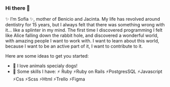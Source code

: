 ### Hi there 👋

✨ I’m Sofía ✨, mother of Benicio and Jacinta. My life has revolved around dentistry for 15 years, but I always felt that there was something wrong with it… like a splinter in my mind. The first time I discovered programming I felt like Alice falling down the rabbit hole, and discovered a wonderful world, with amazing people I want to work with. I want to learn about this world, because I want to be an active part of it, I want to contribute to it.

 Here are some ideas to get you started:

- 🌱 I love animals specialy dogs!
- 💬 Some skills I have: 
      ⚡ Ruby
      ⚡Ruby on Rails
      ⚡PostgresSQL
      ⚡Javascript
      ⚡Css
      ⚡Scss
      ⚡Html
      ⚡Trello
      ⚡Figma
      
